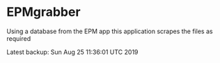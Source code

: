 # EPMgrabber
Using a database from the EPM app this application scrapes the files as required


Latest backup: Sun Aug 25 11:36:01 UTC 2019
